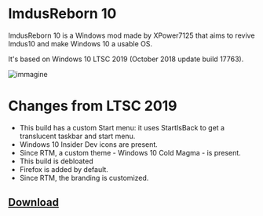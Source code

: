# ImdusReborn 10

ImdusReborn 10 is a Windows mod made by XPower7125 that aims to revive Imdus10 and make Windows 10 a usable OS.

It's based on Windows 10 LTSC 2019 (October 2018 update build 17763).

![immagine](https://github.com/XPower7125/windows-mods-wiki/assets/64551044/40479e84-1aeb-430f-845c-9a30d70b037e)


# Changes from LTSC 2019
- This build has a custom Start menu: it uses StartIsBack to get a translucent taskbar and start menu.
- Windows 10 Insider Dev icons are present.
- Since RTM, a custom theme - Windows 10 Cold Magma - is present.
- This build is debloated
- Firefox is added by default.
- Since RTM, the branding is customized.

## [Download](https://archive.org/details/imdusreborn-10)
